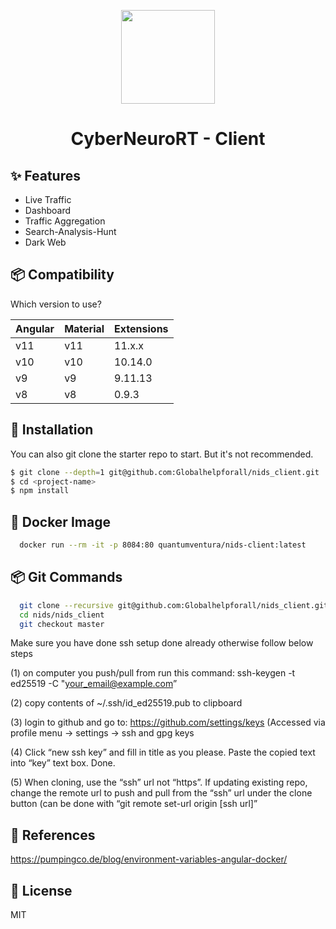 <p align="center">
  <a href="https://github.com/ng-matero">
    <img width="150" src="https://user-images.strikinglycdn.com/res/hrscywv4p/image/upload/244879/459522_878566.png">
  </a>
</p>

<h1 align="center">
CyberNeuroRT - Client
</h1>


## ✨ Features

- Live Traffic
- Dashboard
- Traffic Aggregation
- Search-Analysis-Hunt
- Dark Web

## 📦 Compatibility

Which version to use?

| Angular | Material | Extensions |
| ------- | -------- | ---------- |
| v11     | v11      | 11.x.x     |
| v10     | v10      | 10.14.0    |
| v9      | v9       | 9.11.13    |
| v8      | v8       | 0.9.3      |

## 🔧 Installation

You can also git clone the starter repo to start. But it's not recommended.

```bash
$ git clone --depth=1 git@github.com:Globalhelpforall/nids_client.git
$ cd <project-name>
$ npm install
```

## 🔧 Docker Image
```sh
  docker run --rm -it -p 8084:80 quantumventura/nids-client:latest
```

## 📦 Git Commands
```sh
  git clone --recursive git@github.com:Globalhelpforall/nids_client.git
  cd nids/nids_client
  git checkout master
```
Make sure you have done ssh setup done already otherwise follow below steps

(1) on computer you push/pull from run this command:
ssh-keygen -t ed25519 -C "your_email@example.com”

(2) copy contents of ~/.ssh/id_ed25519.pub to clipboard

(3) login to github and go to: 
https://github.com/settings/keys
(Accessed via profile menu -> settings -> ssh and gpg keys

(4) Click “new ssh key” and fill in title as you please. Paste the copied text into “key” text box. Done.

(5) When cloning, use the “ssh” url not “https”. If updating existing repo, change the remote url to push and pull from the “ssh” url under the clone button (can be done with “git remote set-url origin [ssh url]”

## 📖 References
https://pumpingco.de/blog/environment-variables-angular-docker/


## 📃 License

MIT
